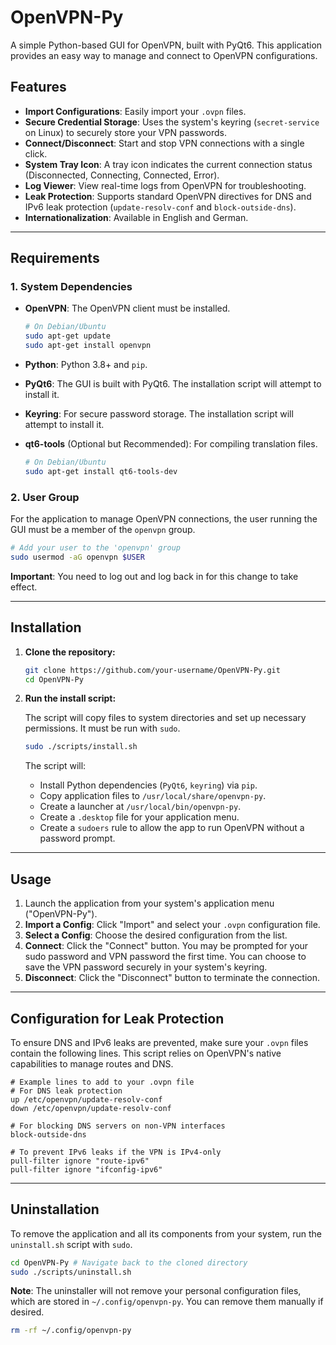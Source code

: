 # OpenVPN-Py

A simple Python-based GUI for OpenVPN, built with PyQt6. This application provides an easy way to manage and connect to OpenVPN configurations.

## Features

- **Import Configurations**: Easily import your `.ovpn` files.
- **Secure Credential Storage**: Uses the system's keyring (`secret-service` on Linux) to securely store your VPN passwords.
- **Connect/Disconnect**: Start and stop VPN connections with a single click.
- **System Tray Icon**: A tray icon indicates the current connection status (Disconnected, Connecting, Connected, Error).
- **Log Viewer**: View real-time logs from OpenVPN for troubleshooting.
- **Leak Protection**: Supports standard OpenVPN directives for DNS and IPv6 leak protection (`update-resolv-conf` and `block-outside-dns`).
- **Internationalization**: Available in English and German.

---

## Requirements

### 1. System Dependencies

- **OpenVPN**: The OpenVPN client must be installed.

  ```bash
  # On Debian/Ubuntu
  sudo apt-get update
  sudo apt-get install openvpn
  ```

- **Python**: Python 3.8+ and `pip`.
- **PyQt6**: The GUI is built with PyQt6. The installation script will attempt to install it.
- **Keyring**: For secure password storage. The installation script will attempt to install it.
- **qt6-tools** (Optional but Recommended): For compiling translation files.

  ```bash
  # On Debian/Ubuntu
  sudo apt-get install qt6-tools-dev
  ```

### 2. User Group

For the application to manage OpenVPN connections, the user running the GUI must be a member of the `openvpn` group.

```bash
# Add your user to the 'openvpn' group
sudo usermod -aG openvpn $USER
```

**Important**: You need to log out and log back in for this change to take effect.

---

## Installation

1. **Clone the repository:**

   ```bash
   git clone https://github.com/your-username/OpenVPN-Py.git
   cd OpenVPN-Py
   ```

2. **Run the install script:**

   The script will copy files to system directories and set up necessary permissions. It must be run with `sudo`.

   ```bash
   sudo ./scripts/install.sh
   ```

   The script will:

   - Install Python dependencies (`PyQt6`, `keyring`) via `pip`.
   - Copy application files to `/usr/local/share/openvpn-py`.
   - Create a launcher at `/usr/local/bin/openvpn-py`.
   - Create a `.desktop` file for your application menu.
   - Create a `sudoers` rule to allow the app to run OpenVPN without a password prompt.

---

## Usage

1. Launch the application from your system's application menu ("OpenVPN-Py").
2. **Import a Config**: Click "Import" and select your `.ovpn` configuration file.
3. **Select a Config**: Choose the desired configuration from the list.
4. **Connect**: Click the "Connect" button. You may be prompted for your sudo password and VPN password the first time. You can choose to save the VPN password securely in your system's keyring.
5. **Disconnect**: Click the "Disconnect" button to terminate the connection.

---

## Configuration for Leak Protection

To ensure DNS and IPv6 leaks are prevented, make sure your `.ovpn` files contain the following lines. This script relies on OpenVPN's native capabilities to manage routes and DNS.

```
# Example lines to add to your .ovpn file
# For DNS leak protection
up /etc/openvpn/update-resolv-conf
down /etc/openvpn/update-resolv-conf

# For blocking DNS servers on non-VPN interfaces
block-outside-dns

# To prevent IPv6 leaks if the VPN is IPv4-only
pull-filter ignore "route-ipv6"
pull-filter ignore "ifconfig-ipv6"
```

---

## Uninstallation

To remove the application and all its components from your system, run the `uninstall.sh` script with `sudo`.

```bash
cd OpenVPN-Py # Navigate back to the cloned directory
sudo ./scripts/uninstall.sh
```

**Note**: The uninstaller will not remove your personal configuration files, which are stored in `~/.config/openvpn-py`. You can remove them manually if desired.

```bash
rm -rf ~/.config/openvpn-py
```